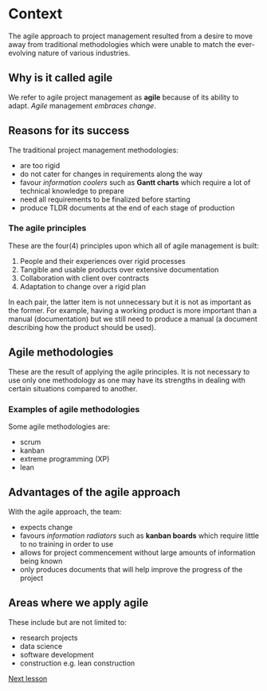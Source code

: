 # Context
The agile approach to project management resulted from a desire to move away from 
traditional methodologies which were unable to match the ever-evolving nature of 
various industries.

## Why is it called agile
We refer to agile project management as **agile** because of its ability to adapt.
*Agile* management *embraces change*.

## Reasons for its success
The traditional project management methodologies:
- are too rigid
- do not cater for changes in requirements along the way
- favour *information coolers* such as **Gantt charts** which require a lot of 
technical knowledge to prepare
- need all requirements to be finalized before starting
- produce TLDR documents at the end of each stage of production

### The agile principles
These are the four(4) principles upon which all of agile management is built:
1. People and their experiences over rigid processes
2. Tangible and usable products over extensive documentation
3. Collaboration with client over contracts
4. Adaptation to change over a rigid plan

In each pair, the latter item is not unnecessary but it is not as important as the former. 
For example, having a working product is more important than a manual (documentation) but we still need
to produce a manual (a document describing how the product should be used).

## Agile methodologies
These are the result of applying the agile principles. It is not necessary to use only
one methodology as one may have its strengths in dealing with certain situations compared to another.

### Examples of agile methodologies
Some agile methodologies are:
- scrum
- kanban
- extreme programming (XP)
- lean


## Advantages of the agile approach
With the agile approach, the team:
- expects change
- favours *information radiators* such as **kanban boards** which require little to
no training in order to use
- allows for project commencement without large amounts of information being known
- only produces documents that will help improve the progress of the project

## Areas where we apply agile
These include but are not limited to:
- research projects
- data science
- software development
- construction e.g. lean construction

[Next lesson](./2_misconceptions.md)
